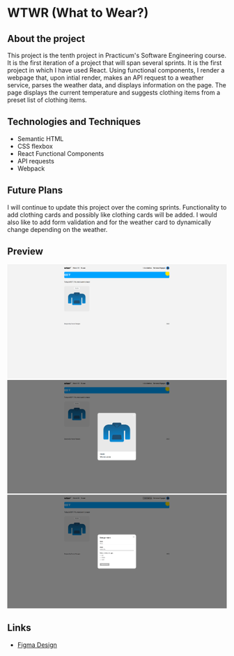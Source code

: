# WTWR (What to Wear?)

## About the project

This project is the tenth project in Practicum's Software Engineering course. It is the first iteration of a project that will span several sprints. It is the first project in which I have used React. Using functional components, I render a webpage that, upon intial render, makes an API request to a weather service, parses the weather data, and displays information on the page. The page displays the current temperature and suggests clothing items from a preset list of clothing items.

## Technologies and Techniques

- Semantic HTML
- CSS flexbox
- React Functional Components
- API requests
- Webpack

## Future Plans

I will continue to update this project over the coming sprints. Functionality to add clothing cards and possibly like clothing cards will be added. I would also like to add form validation and for the weather card to dynamically change depending on the weather.

## Preview

<img src="./src/images/demos/demo01.png">
<img src="./src/images/demos/demo02.png">
<img src="./src/images/demos/demo03.png">

## Links

- [Figma Design](https://www.figma.com/file/DTojSwldenF9UPKQZd6RRb/Sprint-10%3A-WTWR)
